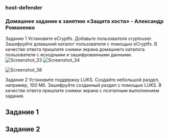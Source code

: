 ### host-defender


###  Домашнее задание к занятию «Защита хоста» - Александр Романенко

Задание 1
Установите eCryptfs.
Добавьте пользователя cryptouser.
Зашифруйте домашний каталог пользователя с помощью eCryptfs.
В качестве ответа пришлите снимки экрана домашнего каталога пользователя с исходными и зашифрованными данными.
![Screenshot_33](https://github.com/user-attachments/assets/e81b143c-15a4-4e5d-a56b-d9efde7acdf5)
![Screenshot_34](https://github.com/user-attachments/assets/fadf6f55-31cf-4a25-bb03-0ea1b74c308a)


![Screenshot_38](https://github.com/user-attachments/assets/d2d3dd28-7c0e-4d06-8730-dadb4310fbd3)

Задание 2
Установите поддержку LUKS.
Создайте небольшой раздел, например, 100 Мб.
Зашифруйте созданный раздел с помощью LUKS.
В качестве ответа пришлите снимки экрана с поэтапным выполнением задания.

## Задание 1





## Задание 2



